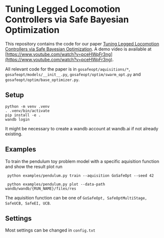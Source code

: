 # Tuning Legged Locomotion Controllers via Safe Bayesian Optimization

This repository contains the code for our paper [Tuning Legged Locomotion Controllers via Safe Bayesian Optimization](https://arxiv.org/abs/2306.07092). A demo video is available at [https://www.youtube.com/watch?v=pceHWpFr3ng](https://www.youtube.com/watch?v=pceHWpFr3ng).

All relevant code for the paper is in `gosafeopt/aquisitions/*`, `gosafeopt/models/__init__.py`, `gosafeopt/optim/swarm_opt.py` and `gosafeopt/optim/base_optimizer.py`.

## Setup
```
python -m venv .venv
. .venv/bin/activate
pip install -e . 
wandb login
```
 
It might be necessary to create a wandb account at wandb.ai if not already existing.

## Examples 

To train the pendulum toy problem model with a specific aquisition function and show the result plot run 

```
 python examples/pendulum.py train --aquisition GoSafeOpt --seed 42

 python examples/pendulum.py plot --data-path wandb/wandb/{RUN_NAME}/files/res               
```

The aquisition function can be one of `GoSafeOpt, SafeOptMultiStage, SafeUCB, SafeEI, UCB`.


## Settings
Most settings can be changed in `config.txt`

